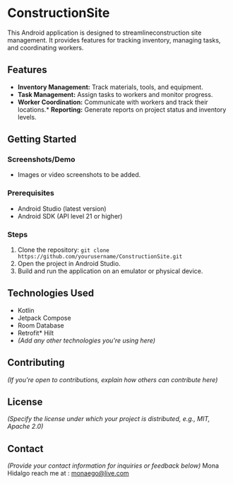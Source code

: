 # ConstructionSite

This Android application is designed to streamlineconstruction site management. It provides features for tracking inventory, managing tasks, and coordinating workers.

## Features

* **Inventory Management:** Track materials, tools, and equipment.
* **Task Management:** Assign tasks to workers and monitor progress.
* **Worker Coordination:** Communicate with workers and track their locations.* **Reporting:** Generate reports on project status and inventory levels.

## Getting Started

### Screenshots/Demo

* Images or video screenshots to be added.

### Prerequisites

* Android Studio (latest version)
* Android SDK (API level 21 or higher)

### Steps

1. Clone the repository: `git clone https://github.com/yourusername/ConstructionSite.git`
2. Open the project in Android Studio.
3. Build and run the application on an emulator or physical device.

## Technologies Used

* Kotlin
* Jetpack Compose
* Room Database
* Retrofit* Hilt
* *(Add any other technologies you're using here)*

## Contributing

*(If you're open to contributions, explain how others can contribute here)*

## License

*(Specify the license under which your project is distributed, e.g., MIT, Apache 2.0)*

## Contact

*(Provide your contact information for inquiries or feedback below)*
Mona Hidalgo reach me at : monaego@live.com 

